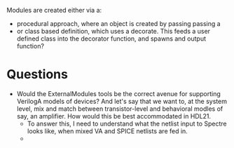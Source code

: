 Modules are created either via a:

* procedural approach, where an object is created by passing passing a 
* or class based definition, which uses a decorate. This feeds a user defined class into the decorator function, and spawns and output function?


# Questions

* Would the ExternalModules tools be the correct avenue for supporting VerilogA models of devices? And let's say that we want to, at the system level, mix and match between transistor-level and behavioral modles of say, an amplifier. How would this be best accommodated in HDL21.
    * To answer this, I need to understand what the netlist input to Spectre looks like, when mixed VA and SPICE netlists are fed in.
    * 